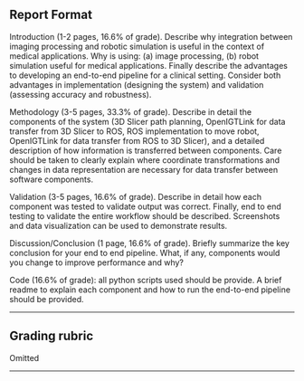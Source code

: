 ## Report Format
Introduction (1-2 pages, 16.6% of grade). Describe why integration between imaging processing and robotic simulation is useful in the context of medical applications. Why is using: (a) image processing, (b) robot simulation useful for medical applications. Finally describe the advantages to developing an end-to-end pipeline for a clinical setting. Consider both advantages in implementation (designing the system) and validation (assessing accuracy and robustness).

Methodology (3-5 pages, 33.3% of grade). Describe in detail the components of the system (3D Slicer path planning, OpenIGTLink for data transfer from 3D Slicer to ROS, ROS implementation to move robot, OpenIGTLink for data transfer from ROS to 3D Slicer), and a detailed description of how information is transferred between components. Care should be taken to clearly explain where coordinate transformations and changes in data representation are necessary for data transfer between software components.

Validation (3-5 pages, 16.6% of grade). Describe in detail how each component was tested to validate output was correct. Finally, end to end testing to validate the entire workflow should be described. Screenshots and data visualization can be used to demonstrate results.

Discussion/Conclusion (1 page, 16.6% of grade). Briefly summarize the key conclusion for your end to end pipeline. What, if any, components would you change to improve performance and why?

Code (16.6% of grade): all python scripts used should be provide. A brief readme to explain each component and how to run the end-to-end pipeline should be provided.

--------------------------------------------------------------------------------------------------------------------
## Grading rubric
Omitted


--------------------------------------------------------------------------------------------------------------------